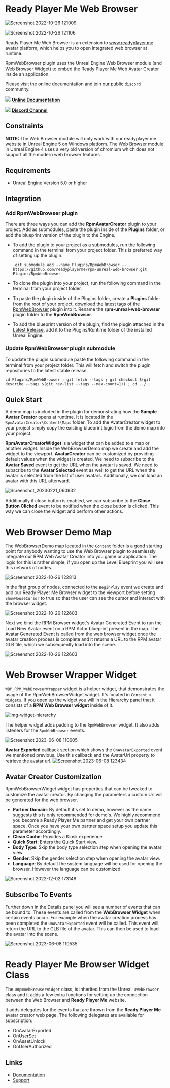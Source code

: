 # Ready Player Me Web Browser

![Screenshot 2022-10-26 121009](https://user-images.githubusercontent.com/108666572/198000086-7771d6a5-70cc-4b39-b087-b0533257d9be.png)

![Screenshot 2022-10-26 121106](https://user-images.githubusercontent.com/108666572/198000119-79ea06ea-4a12-458d-8c7d-88cf7d7ab208.png)

Ready Player Me Web Browser is an extension to www.readyplayer.me avatar platform, which helps you to open integrated web browser at runtime.

RpmWebBrowser plugin uses the Unreal Engine Web Browser module (and Web Browser Widget) to embed the Ready Player Me Web Avatar Creator inside an application.

Please visit the online documentation and join our public `discord` community.

![](https://i.imgur.com/zGamwPM.png) **[Online Documentation]( https://docs.readyplayer.me/ready-player-me/integration-guides/unreal-sdk )**

![](https://i.imgur.com/FgbNsPN.png) **[Discord Channel]( https://discord.gg/9veRUu2 )**

## Constraints

**NOTE:** The Web Browser module will only work with our readyplayer.me website in Unreal Engine 5 on Windows platform. The Web Browser module in Unreal Engine 4 uses a very old version of chromium which does not support all the modern web browser features.

## Requirements

- Unreal Engine Version 5.0 or higher

## Integration

### Add RpmWebBrowser plugin

There are three ways you can add the **RpmAvatarCreator** plugin to your project. Add as submodules, paste the plugin inside of the **Plugins** folder, or add the blueprint version of the plugin to the Engine.

- To add the plugin to your project as a submodules, run the following command in the terminal from your project folder. This is preferred way of setting up the plugin.

  ```
   git submodule add --name Plugins/RpmWebBrowser -- https://github.com/readyplayerme/rpm-unreal-web-browser.git Plugins/RpmWebBrowser
  ```

- To clone the plugin into your project, run the following command in the terminal from your project folder.

- To paste the plugin inside of the Plugins folder, create a **Plugins** folder from the root of your project, download the latest tags of the [RpmWebBrowser](https://github.com/readyplayerme/rpm-unreal-web-browser.git) plugin into it. Rename the **rpm-unreal-web-browser** plugin folder to the **RpmWebBrowser**.

- To add the blueprint version of the plugin, find the plugin attached in the [Latest Release](https://github.com/readyplayerme/rpm-unreal-web-browser/releases/latest), add it to the Plugins/Runtime folder of the installed Unreal Engine.

### Update RpmWebBrowser plugin submodule

To update the plugin submodule paste the following command in the terminal from your project folder. This will fetch and switch the plugin repositories to the latest stable release.

  ```
  cd Plugins/RpmWebBrowser ; git fetch --tags ; git checkout $(git describe --tags $(git rev-list --tags --max-count=1)) ; cd ../..
  ```

## Quick Start

A demo map is included in the plugin for demonstrating how the **Sample Avatar Creator** opens at runtime. It is located in the `RpmAvatarCreator\Content\Maps` folder.
To add the AvatarCreator widget to your project simply copy the existing blueprint logic from the demo map into your project.

**RpmAvatarCreatorWidget** is a widget that can be added to a map or another widget.
Inside the WebBrowserDemo map we create and add the widget to the viewport.
**AvatarCreator** can be customized by providing default values when the widget is created.
We need to subscribe to the **Avatar Saved** event to get the URL when the avatar is saved.
We need to subscribe to the **Avatar Selected** event as well to get the URL when the avatar is selected from the list of user avatars.
Additionally, we can load an avatar with this URL afterward.

![Screenshot_20230221_060932](https://user-images.githubusercontent.com/3124894/229149539-1ae0e7a5-c9ae-4671-b6e1-e267e14fd204.png)

Additionally if close button is enabled, we can subscribe to the **Close Button Clicked** event to be notified when the close button is clicked.
This way we can close the widget and perform other actions.

# Web Browser Demo Map

The WebBrowserDemo map located in the `Content` folder is a good starting point for anybody wanting to use the Web Browser plugin to seamlessly integrate our RPM Web Avatar Creator into you game or application.
The logic for this is rather simple, if you open up the Level Blueprint you will see this network of nodes.

![Screenshot 2022-10-26 122813](https://user-images.githubusercontent.com/108666572/198003565-c192c23d-9d34-4b10-ac4b-783bc1db4061.png)

In the first group of nodes, connected to the `BeginPlay` event we create and add our Ready Player Me Browser widget to the viewport before setting `ShowMouseCursor` to true so that the user can see the cursor and interact with the browser widget.

![Screenshot 2022-10-26 122603](https://user-images.githubusercontent.com/108666572/198003525-3be3ec33-c514-4945-8c85-ea3250e92564.png)

Next we bind the RPM Browser widget's Avatar Generated Event to run the Load New Avatar event on a RPM Actor blueprint present in the map. The Avatar Generated Event is called from the web browser widget once the avatar creation process is complete and it returns a URL to the RPM avatar GLB file, which we subsequently load into the scene.

![Screenshot 2022-10-26 122603](https://user-images.githubusercontent.com/108666572/198003202-25142a00-e7ee-4077-9c3c-9f26cd12a43d.png)

# Web Browser Wrapper Widget

`WBP_RPM_WebBrowserWrapper` widget is a helper widget, that demonstrates the usage of the RpmWebBrowserWidget widget. 
It's located in `Content > Widgets`. If you open up the widget you will in the Hierarchy panel that it consists of a **RPM Web Browser widget** inside of it.

![img-widget-hierarchy](https://user-images.githubusercontent.com/7085672/163364100-75cc563b-3e78-418f-ab1a-47b79cfabf45.png)

The helper widget adds padding to the `RpmWebBrowser` widget. It also adds listeners for the `RpmWebBrowser` events.

![Screenshot 2023-06-08 110605](https://github.com/readyplayerme/UnrealExamples/assets/7085672/094e98ca-733c-44cc-b582-32ab00e84e51)

**Avatar Exported** callback section which shows the `OnAvatarExported` event we mentioned previous. Use this callback and the AvatarUrl property to retrieve the avatar url.
![Screenshot 2023-06-08 123434](https://github.com/readyplayerme/UnrealExamples/assets/7085672/44043a1e-7a2d-4974-a4d8-fffea13a5c4b)

## Avatar Creator Customization

RpmWebBrowserWidget widget has properties that can be tweaked to customize the avatar creator. By changing the parameters a custom Url will be generated for the web browser.
- **Partner Domain**: By default it's set to demo, however as the name suggests this is only recommended for demo's. We highly recommend you become a Ready Player Me partner and get your own partner space. Once you have your own partner space setup you update this parameter accordingly.
- **Clean Cache**: Provides a Kiosk experience
- **Quick Start**: Enters the Quick Start view.
- **Body Type**: Skip the body type selection step when opening the avatar view.
- **Gender**: Skip the gender selection step when opening the avatar view.
- **Language**: By default the system language will be used for opening the browser, However the language can be customized.

![Screenshot 2022-12-02 173148](https://user-images.githubusercontent.com/3124894/205340278-cc75a168-7813-4e32-bfdb-e44e41f00555.png)

## Subscribe To Events

Further down in the Details panel you will see a number of events that can be bound to.
These events are called from the **WebBrowser Widget** when certain events occur.
For example when the avatar creation process has been completed the `OnAvatarExported` event will be called.
This event will return the URL to the GLB file of the avatar. This can then be used to load the avatar into the scene.

![Screenshot 2023-06-08 110535](https://github.com/readyplayerme/UnrealExamples/assets/7085672/1716ab37-a550-44af-966d-e31d12a46d32)

# Ready Player Me Browser Widget Class

The `URpmWebBrowserWidget` class, is inherited from the Unreal` UWebBrowser` class and it adds a few extra functions for setting up the connection between the Web Browser and **Ready Player Me** website.

It adds delegates for the events that are thrown from the **Ready Player Me** avatar creator web page.
The following delegates are available for subscription: 
- OnAvatarExported
- OnUserSet
- OnAssetUnlock
- OnUserAuthorized

## Links
- [Documentation](https://docs.readyplayer.me/ready-player-me/integration-guides/unreal-engine)
- [Support](https://docs.readyplayer.me/ready-player-me/integration-guides/unreal-engine/troubleshooting)
